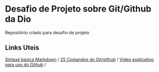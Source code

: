# Desafio de Projeto sobre Git/Github da Dio
Repositório criado para desafio de projeto

## Links Uteis
[Sintaxe basica Markdown](https://www.markdownguide.org/basic-syntax/) /
[25 Comandos do Git/github](https://www.codigofonte.com.br/artigos/top-25-comandos-do-git) /
[Video explicativo para uso do Github](https://www.youtube.com/watch?v=UBAX-13g8OM) /

